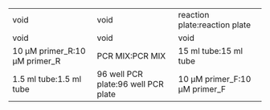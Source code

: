 ||||
|----|----|----|
|void|void|reaction plate:reaction plate|
|void|void|void|
|10 μM primer_R:10 μM primer_R|PCR MIX:PCR MIX|15 ml tube:15 ml tube|
|1.5 ml tube:1.5 ml tube|96 well PCR plate:96 well PCR plate|10 μM primer_F:10 μM primer_F|
